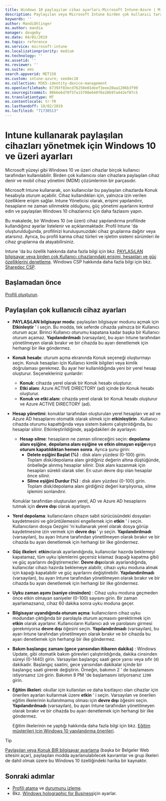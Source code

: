 ```yaml
---
title: Windows 10 paylaşılan cihaz ayarları-Microsoft Intune-Azure | Microsoft Docs
description: Paylaşılan veya Microsoft Intune birden çok kullanıcı tarafından kullanılan cihazları yapılandırmak için Windows 10 ' u ekleyin ve kullanın. Microsoft Surface dahil olmak üzere tüm ayarların ve cihazlarda ne yaptıkları hakkında bir liste görürsünüz. Konuk hesaplarını denetleme, hesapları yönetme ve etkin olmayan hesapları silme, yerel depolama alanına kaydetmeye izin verme veya bunu engelleme, güç ve uyku seçeneklerini ayarlama, güncelleştirmelerin ne zaman yükleneceğini seçme ve cihaz yapılandırma profilindeki eğitim ortamlarında cihazları kullanma.
keywords: ''
author: MandiOhlinger
ms.author: mandia
manager: dougeby
ms.date: 04/01/2019
ms.topic: reference
ms.service: microsoft-intune
ms.localizationpriority: medium
ms.technology: ''
ms.assetid: ''
ms.reviewer: ''
ms.suite: ems
search.appverid: MET150
ms.custom: intune-azure; seodec18
ms.collection: M365-identity-device-management
ms.openlocfilehash: 67393f83ecd76250e01deef3eee20aa1206b3f99
ms.sourcegitcommit: 88b6e6d70f5fa15708e640f6e20b97a442ef07c5
ms.translationtype: MT
ms.contentlocale: tr-TR
ms.lasthandoff: 10/02/2019
ms.locfileid: "71730513"
---
```

# <a name="windows-10-and-later-settings-to-manage-shared-devices-using-intune"></a>Intune kullanarak paylaşılan cihazları yönetmek için Windows 10 ve üzeri ayarları

Microsoft yüzeyi gibi Windows 10 ve üzeri cihazlar birçok kullanıcı tarafından kullanılabilir. Birden çok kullanıcısı olan cihazlara paylaşılan cihaz denir ve mobil cihaz yönetimi (MDM) çözümlerinin bir parçasıdır.

Microsoft Intune kullanarak, son kullanıcılar bu paylaşılan cihazlarda Konuk hesabıyla oturum açabilir. Cihaz kullandıkları için, yalnızca izin verilen özelliklere erişim sağlar. Intune Yöneticisi olarak, erişimi yapılandırır, hesapların ne zaman silinmekte olduğunu, güç yönetimi ayarlarını kontrol edin ve paylaşılan Windows 10 cihazlarınız için daha fazlasını yapın.

Bu makalede, bir Windows 10 (ve üzeri) cihaz yapılandırma profilinde kullandığınız ayarlar listelenir ve açıklanmaktadır. Profil Intune 'da oluşturulduğunda, profilinizi kuruluşunuzdaki cihaz gruplarına dağıtır veya atarsınız. Ayrıca, bu profili karma cihaz türleri ve işletim sistemi sürümleri ile cihaz gruplarına da atayabilirsiniz.

Intune 'da bu özellik hakkında daha fazla bilgi için bkz. [PAYLAŞıLAN bilgisayar veya birden çok Kullanıcı cihazlarındaki erişimi, hesapları ve güç özelliklerini denetleme](shared-user-device-settings.md). Windows CSP hakkında daha fazla bilgi için bkz. [Sharedpc CSP](https://docs.microsoft.com/windows/client-management/mdm/sharedpc-csp).

## <a name="before-your-begin"></a>Başlamadan önce

[Profili oluşturun](shared-user-device-settings.md).

## <a name="shared-multi-user-device-settings"></a>Paylaşılan çok kullanıcılı cihaz ayarları

- **PAYLAŞıLAN bilgisayar modu**: paylaşılan bilgisayar modunu açmak için **Etkinleştir** ' i seçin. Bu modda, tek seferde cihazda yalnızca bir Kullanıcı oturum açar. Birinci Kullanıcı oturumu kapatana kadar başka bir Kullanıcı oturum açamaz. **Yapılandırılmadı** (varsayılan), bu ayarı Intune tarafından yönetilmeyen olarak bırakır ve bir cihazda bu ayarı denetlemek için herhangi bir ilke göndermez.
- **Konuk hesabı**: oturum açma ekranında Konuk seçeneği oluşturmayı seçin. Konuk hesapları için Kullanıcı kimlik bilgileri veya kimlik doğrulaması gerekmez. Bu ayar her kullanıldığında yeni bir yerel hesap oluşturur. Seçenekleriniz şunlardır:
  - **Konuk**: cihazda yerel olarak bir Konuk hesabı oluşturur.
  - **Etki alanı**: Azure ACTIVE DIRECTORY (ad) içinde bir Konuk hesabı oluşturur.
  - **Konuk ve etki alanı**: cihazda yerel olarak bir Konuk hesabı oluşturur ve Azure ACTIVE DIRECTORY (ad).
- **Hesap yönetimi**: konuklar tarafından oluşturulan yerel hesapları ve ad ve Azure AD hesaplarını otomatik olarak silmek için **etkinleştirin** . Kullanıcı cihazda oturumu kapattığında veya sistem bakımı çalıştırıldığında, bu hesaplar silinir. Etkinleştirildiğinde, aşağıdakileri de ayarlayın:
  - **Hesap silme**: hesapların ne zaman silineceğini seçin: **depolama alanı eşiğine**, **depolama alanı eşiğine ve etkin olmayan eşiğe**veya **oturum kapatıldıktan hemen sonra**. Ayrıca şunu girin:
    - **Delete eşiğini Başlat (%)** : disk alanı yüzdesi (0-100) girin. Toplam disk/depolama alanı girdiğiniz değerin altına düştüğünde, önbelleğe alınmış hesaplar silinir. Disk alanı kazanmak için hesapları sürekli olarak siler. En uzun devre dışı olan hesaplar önce silinir.
    - **Silme eşiğini Durdur (%)** : disk alanı yüzdesi (0-100) girin. Toplam disk/depolama alanı girdiğiniz değeri karşılıyorsa, silme işlemini sonlandırır.

  Konuklar tarafından oluşturulan yerel, AD ve Azure AD hesaplarını tutmak için **devre dışı** olarak ayarlayın.

- **Yerel depolama**: kullanıcıların cihazın sabit sürücüsündeki dosyaları kaydetmesini ve görüntülemesini engellemek için **etkin** ' i seçin. Kullanıcıların dosya Gezgini 'ni kullanarak yerel olarak dosya görüp kaydetmesine izin vermek için **devre dışı** ' yı seçin. **Yapılandırılmadı** (varsayılan), bu ayarı Intune tarafından yönetilmeyen olarak bırakır ve bir cihazda bu ayarı denetlemek için herhangi bir ilke göndermez.
- **Güç ilkeleri**: **etkin**olarak ayarlandığında, kullanıcılar hazırda beklemeyi kapatamaz, tüm uyku işlemlerini geçersiz kılamaz (kapağı kapatma gibi) ve güç ayarlarını değiştiremezler. **Devre dışı**olarak ayarlandığında, kullanıcılar cihazı hazırda beklemeye alabilir, cihazı uyku moduna almak için kapağı kapatabilir ve güç ayarlarını değiştirebilir. **Yapılandırılmadı** (varsayılan), bu ayarı Intune tarafından yönetilmeyen olarak bırakır ve bir cihazda bu ayarı denetlemek için herhangi bir ilke göndermez.
- **Uyku zaman aşımı (saniye cinsinden)** : Cihaz uyku moduna geçmeden önce etkin olmayan saniyeler (0-100) sayısını girin. Bir zaman ayarlamazsanız, cihaz 60 dakika sonra uyku moduna geçer.
- **Bilgisayar uyandığında oturum açma**: kullanıcıların cihaz uyku modundan çıktığında bir parolayla oturum açmasını gerektirmek için **etkin** olarak ayarlanır. Kullanıcıların Kullanıcı adı ve parolasını girmesi gerekmiyorsa **devre dışı** öğesini seçin. **Yapılandırılmadı** (varsayılan), bu ayarı Intune tarafından yönetilmeyen olarak bırakır ve bir cihazda bu ayarı denetlemek için herhangi bir ilke göndermez.
- **Bakım başlangıç zamanı (gece yarısından itibaren dakika)** : Windows Update, gibi otomatik bakım görevleri çalıştırıldığında, dakika cinsinden süreyi (0-1440) girin. Varsayılan başlangıç saati gece yarısı veya sıfır (`0`) dakikadır. Başlangıç saatini, gece yarısından dakikalar içinde bir başlangıç saati girerek değiştirin. Örneğin, bakımın 2 ' de başlamasını istiyorsanız `120` girin. Bakımın 8 PM 'de başlamasını istiyorsanız `1200` girin.
- **Eğitim ilkeleri**: okullar için kullanılan ve daha kısıtlayıcı olan cihazlar için önerilen ayarları kullanmak üzere **etkin** ' i seçin. Varsayılan ve önerilen eğitim ilkelerinin kullanılmamış olması için **devre dışı** öğesini seçin. **Yapılandırılmadı** (varsayılan), bu ayarı Intune tarafından yönetilmeyen olarak bırakır ve bir cihazda bu ayarı denetlemek için herhangi bir ilke göndermez.

  Eğitim ilkelerinin ne yaptığı hakkında daha fazla bilgi için bkz. [Eğitim müşterileri Için Windows 10 yapılandırma önerileri](https://docs.microsoft.com/education/windows/configure-windows-for-education).

> [!TIP]
> [Paylaşılan veya Konuk BIR bilgisayar ayarlama](https://docs.microsoft.com/windows/configuration/set-up-shared-or-guest-pc) (başka bir Belgeler Web sitesini açar), paylaşılan modda ayarlanulabilecek kavramlar ve grup ilkeleri de dahil olmak üzere bu Windows 10 özelliğindeki harika bir kaynaktır.

## <a name="next-steps"></a>Sonraki adımlar

- [Profili atama](device-profile-assign.md) ve [durumunu izleme](device-profile-monitor.md).
- Bkz. [Windows holographic for Business](shared-user-device-settings-windows-holographic.md)için ayarlar.
